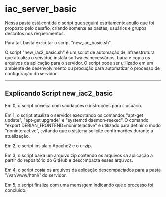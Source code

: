 # iac_server_basic

Nessa pasta está contida o script que seguirá estritamente aquilo que foi proposto pelo desafio, criando somente as pastas, usuários e grupos descritos nos requerimentos.

Para tal, basta executar o script "new_iac_basic.sh".

O script "new_iac2_basic.sh" é um script de automação de infraestrutura que atualiza o servidor, instala softwares necessários, baixa e copia os arquivos da aplicação para o servidor. O script pode ser utilizado em um ambiente de desenvolvimento ou produção para automatizar o processo de configuração do servidor.

------

## Explicando Script new_iac2_basic

Em 0, o script começa com saudações e instruções para o usuário.

Em 1, o script atualiza o servidor executando os comandos "apt-get update", "apt-get upgrade" e "systemctl daemon-reexec". O comando "export DEBIAN_FRONTEND=noninteractive" é utilizado para definir o modo "noninteractive", evitando que o sistema solicite confirmações durante a atualização.

Em 2, o script instala o Apache2 e o unzip.

Em 3, o script baixa um arquivo zip contendo os arquivos da aplicação a partir do repositório do GitHub e descompacta esses arquivos.

Em 4, o script copia os arquivos da aplicação descompactados para a pasta "/var/www/html/" do servidor.

Em 5, o script finaliza com uma mensagem indicando que o processo foi concluído.

